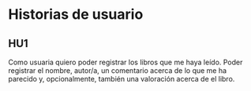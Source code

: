 # Historias de usuario

## HU1

Como usuaria quiero poder registrar los libros que me haya leído.
Poder registrar el nombre, autor/a, un comentario acerca de lo que me ha parecido y, opcionalmente, también una valoración acerca de el libro.
